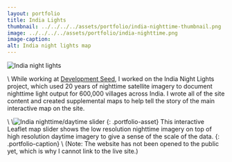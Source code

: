 ```yaml
---
layout: portfolio
title: India Lights
thumbnail: ../../../../assets/portfolio/india-nighttime-thumbnail.png
image: ../../../../assets/portfolio/india-nighttime.png
image-caption:
alt: India night lights map
---
```

![India night lights]({{page.image}})

\\
While working at [Development Seed](https://developmentseed.org/), I worked on the India Night Lights project, which used 20 years of nighttime satellite imagery to document nighttime light output for 600,000 villages across India. I wrote all of the site content and created supplemental maps to help tell the story of the main interactive map on the site.

\\
\\![India nighttime/daytime slider](../../../../assets/portfolio/india-nighttime-daytime.gif)
{: .portfolio-asset}
This interactive Leaflet map slider shows the low resolution nighttime imagery on top of high resolution daytime imagery to give a sense of the scale of the data.
{: .portfolio-caption}
\\
(Note: The website has not been opened to the public yet, which is why I cannot link to the live site.)
